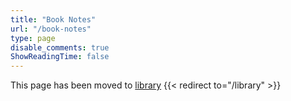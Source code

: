 ```yaml
---
title: "Book Notes"
url: "/book-notes"
type: page
disable_comments: true
ShowReadingTime: false
---
```


This page has been moved to [library](/library)
{{< redirect to="/library" >}}
